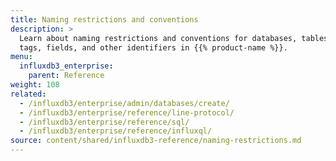 ```yaml
---
title: Naming restrictions and conventions
description: >
  Learn about naming restrictions and conventions for databases, tables, 
  tags, fields, and other identifiers in {{% product-name %}}.
menu:
  influxdb3_enterprise:
    parent: Reference
weight: 108
related:
  - /influxdb3/enterprise/admin/databases/create/
  - /influxdb3/enterprise/reference/line-protocol/
  - /influxdb3/enterprise/reference/sql/
  - /influxdb3/enterprise/reference/influxql/
source: content/shared/influxdb3-reference/naming-restrictions.md
---
```


<!-- //SOURCE - content/shared/influxdb3-reference/naming-restrictions.md -->